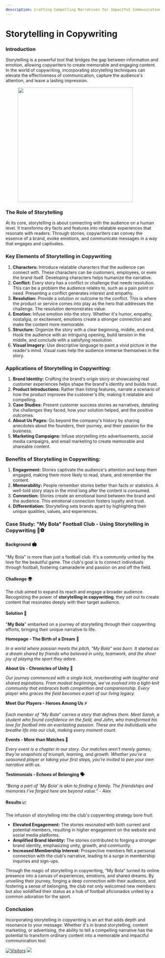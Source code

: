 ```yaml
---
description: Crafting Compelling Narratives for Impactful Communication
---
```


# Storytelling in Copywriting

### **Introduction**

Storytelling is a powerful tool that bridges the gap between information and emotion, allowing copywriters to create memorable and engaging content. In the world of copywriting, incorporating storytelling techniques can elevate the effectiveness of communication, capture the audience's attention, and leave a lasting impression.

<figure><img src="https://as1.ftcdn.net/v2/jpg/04/54/20/48/1000_F_454204888_CXoBKfywjCdWppTXqSNZmkrz8LU4ZDdm.jpg" alt="" width="375"><figcaption></figcaption></figure>

### **The Role of Storytelling**

At its core, storytelling is about connecting with the audience on a human level. It transforms dry facts and features into relatable experiences that resonate with readers. Through stories, copywriters can convey the essence of a brand, evoke emotions, and communicate messages in a way that engages and captivates.

### **Key Elements of Storytelling in Copywriting**

1. **Characters:** Introduce relatable characters that the audience can connect with. These characters can be customers, employees, or even the brand itself. Developing characters helps humanize the narrative.
2. **Conflict:** Every story has a conflict or challenge that needs resolution. This can be a problem the audience relates to, such as a pain point or need. Presenting a conflict generates interest and empathy.
3. **Resolution:** Provide a solution or outcome to the conflict. This is where the product or service comes into play as the hero that addresses the challenge. The resolution demonstrates value.
4. **Emotion:** Infuse emotion into the story. Whether it's humor, empathy, nostalgia, or excitement, emotions create a stronger connection and make the content more memorable.
5. **Structure:** Organize the story with a clear beginning, middle, and end. Hook the audience with an intriguing opening, build tension in the middle, and conclude with a satisfying resolution.
6. **Visual Imagery:** Use descriptive language to paint a vivid picture in the reader's mind. Visual cues help the audience immerse themselves in the story.

### **Applications of Storytelling in Copywriting:**

1. **Brand Identity:** Crafting the brand's origin story or showcasing real customer experiences helps shape the brand's identity and builds trust.
2. **Product Introductions:** Rather than listing features, narrate a scenario of how the product improves the customer's life, making it relatable and compelling.
3. **Case Studies:** Present customer success stories as narratives, detailing the challenges they faced, how your solution helped, and the positive outcomes.
4. **About Us Pages:** Go beyond the company's history by sharing anecdotes about the founders, their journey, and their passion for the business.
5. **Marketing Campaigns:** Infuse storytelling into advertisements, social media campaigns, and email marketing to create memorable and shareable content.

### **Benefits of Storytelling in Copywriting:**

1. **Engagement:** Stories captivate the audience's attention and keep them engaged, making them more likely to read, share, and remember the content.
2. **Memorability:** People remember stories better than facts or statistics. A well-told story stays in the mind long after the content is consumed.
3. **Connection:** Stories create an emotional bond between the brand and the audience. This emotional connection fosters loyalty and trust.
4. **Differentiation:** Storytelling sets brands apart by highlighting their unique qualities, values, and experiences.

### Case Study: "My Bola" Football Club - Using Storytelling in Copywriting 📖⚽

#### Background 🏟️

"My Bola" is more than just a football club. It's a community united by the love for the beautiful game. The club's goal is to connect individuals through football, fostering camaraderie and passion on and off the field.

#### Challenge 🌍

The club aimed to expand its reach and engage a broader audience. Recognizing the power of **storytelling in copywriting**, they set out to create content that resonates deeply with their target audience.

#### Solution 📝

"**My Bola**" embarked on a journey of storytelling through their copywriting efforts, bringing their unique narrative to life.

**Homepage - The Birth of a Dream 🌄**

_In a world where passion meets the pitch, "My Bola" was born. It started as a dream shared by friends who believed in unity, teamwork, and the sheer joy of playing the sport they adore._

**About Us - Chronicles of Unity 🌟**

_Our journey commenced with a single kick, reverberating with laughter and shared aspirations. From modest beginnings, we've evolved into a tight-knit community that embraces both competition and companionship. Every player who graces the field becomes a part of our living legacy._

**Meet Our Players - Heroes Among Us ⚡**

_Each member of "My Bola" carries a story that defines them. Meet Sarah, a student who found confidence on the field, and John, who transformed his love for football into an everlasting passion. These are the individuals who breathe life into our club, making every moment count._

**Events - More than Matches 🎉**

_Every event is a chapter in our story. Our matches aren't merely games; they're snapshots of triumph, learning, and growth. Whether you're a seasoned player or taking your first steps, you're invited to pen your own narrative with us._

**Testimonials - Echoes of Belonging 🗣️**

_"Being a part of 'My Bola' is akin to finding a family. The friendships and memories I've forged here are beyond value." - Alex_

#### Results 📈

The infusion of storytelling into the club's copywriting strategy bore fruit:

* **Elevated Engagement:** The stories resonated with both current and potential members, resulting in higher engagement on the website and social media platforms.
* **Amplified Brand Identity:** The stories contributed to forging a stronger brand identity, emphasizing unity, growth, and community.
* **Increased Membership Interest:** Prospective members felt a personal connection with the club's narrative, leading to a surge in membership inquiries and sign-ups.

Through the magic of storytelling in copywriting, "My Bola" turned its online presence into a canvas of experiences, emotions, and shared dreams. By unveiling their journey, forging a deep connection with their audience, and fostering a sense of belonging, the club not only welcomed new members but also solidified their status as a hub of football aficionados united by a common adoration for the sport.

### **Conclusion**

Incorporating storytelling in copywriting is an art that adds depth and resonance to your message. Whether it's in brand storytelling, content marketing, or advertising, the ability to tell a compelling narrative has the potential to transform ordinary content into a memorable and impactful communication tool.

[![Visitors](https://api.visitorbadge.io/api/visitors?path=https%3A%2F%2Fgithub.com%2Fdrshahizan\&labelColor=%23697689\&countColor=%23555555\&style=plastic)](https://visitorbadge.io/status?path=https%3A%2F%2Fgithub.com%2Fdrshahizan) ![](https://hit.yhype.me/github/profile?user_id=81284918)